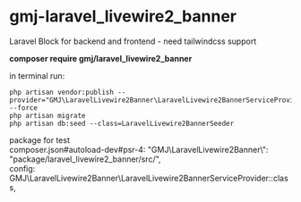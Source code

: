 # gmj-laravel_livewire2_banner

Laravel Block for backend and frontend - need tailwindcss support

**composer require gmj/laravel_livewire2_banner**

in terminal run:

```
php artisan vendor:publish --provider="GMJ\LaravelLivewire2Banner\LaravelLivewire2BannerServiceProvider" --force
php artisan migrate
php artisan db:seed --class=LaravelLivewire2BannerSeeder
```

package for test<br>
composer.json#autoload-dev#psr-4: "GMJ\\LaravelLivewire2Banner\\": "package/laravel_livewire2_banner/src/",<br>
config: GMJ\LaravelLivewire2Banner\LaravelLivewire2BannerServiceProvider::class,
